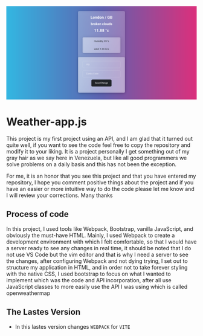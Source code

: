 <img src='./public/image.png'/>

# Weather-app.js

This project is my first project using an API, and I am glad that it turned out quite well, if you want to see the code feel free to copy the repository and modify it to your liking. It is a project personally I get something out of my gray hair as we say here in Venezuela, but like all good programmers we solve problems on a daily basis and this has not been the exception.

For me, it is an honor that you see this project and that you have entered my repository, I hope you comment positive things about the project and if you have an easier or more intuitive way to do the code please let me know and I will review your corrections. Many thanks

## Process of code

In this project, I used tools like Webpack, Bootstrap, vanilla JavaScript, and obviously the must-have HTML. Mainly, I used Webpack to create a development environment with which I felt comfortable, so that I would have a server ready to see any changes in real time, it should be noted that I do not use VS Code but the vim editor and that is why I need a server to see the changes, after configuring Webpack and not dying trying, I set out to structure my application in HTML, and in order not to take forever styling with the native CSS, I used bootstrap to focus on what I wanted to implement which was the code and API incorporation, after all use JavaScript classes to more easily use the API I was using which is called openweathermap

## The Lastes Version

- In this lastes version changes `WEBPACK` for `VITE`
